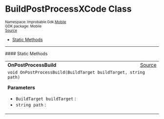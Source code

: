 
# BuildPostProcessXCode Class
<sup>
Namespace: Improbable.Gdk.<a href="{{urlRoot}}/api/mobile-index">Mobile</a><br/>
GDK package: Mobile<br/>
<a href="https://www.github.com/spatialos/gdk-for-unity/blob/180a1fc2/workers/unity/Packages/io.improbable.worker.sdk.mobile/BuildPostProcessXCode.cs/#L12">Source</a>
<style>
a code {
                    padding: 0em 0.25em!important;
}
code {
                    background-color: #ffffff!important;
}
</style>
</sup>
<nav id="pageToc" class="page-toc"><ul><li><a href="#static-methods">Static Methods</a>
</ul></nav>











</p>
<hr style="width:100%; border-top-color:#d8d8d8" />
#### Static Methods


</p>




<table width="100%">
    <tr>
        <td style="border-right:none"><a id="onpostprocessbuild-buildtarget-string"></a><b>OnPostProcessBuild</b></td>
        <td style="border-left:none; text-align:right"><a href="https://www.github.com/spatialos/gdk-for-unity/blob/180a1fc2/workers/unity/Packages/io.improbable.worker.sdk.mobile/BuildPostProcessXCode.cs/#L17">Source</a></td>
    </tr>
    <tr>
        <td colspan="2">
<code>void OnPostProcessBuild(BuildTarget buildTarget, string path)</code></p>



</p>

<b>Parameters</b>

<ul>
<li><code>BuildTarget buildTarget</code> : </li>
<li><code>string path</code> : </li>
</ul>





</td>
    </tr>
</table>







